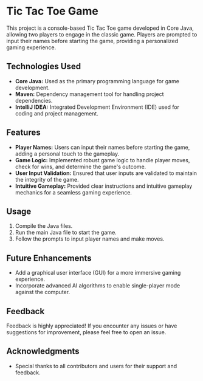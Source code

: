 # Tic Tac Toe Game

This project is a console-based Tic Tac Toe game developed in Core Java, allowing two players to engage in the classic game. Players are prompted to input their names before starting the game, providing a personalized gaming experience.

## Technologies Used
- **Core Java:** Used as the primary programming language for game development.
- **Maven:** Dependency management tool for handling project dependencies.
- **IntelliJ IDEA:** Integrated Development Environment (IDE) used for coding and project management.

## Features
- **Player Names:** Users can input their names before starting the game, adding a personal touch to the gameplay.
- **Game Logic:** Implemented robust game logic to handle player moves, check for wins, and determine the game's outcome.
- **User Input Validation:** Ensured that user inputs are validated to maintain the integrity of the game.
- **Intuitive Gameplay:** Provided clear instructions and intuitive gameplay mechanics for a seamless gaming experience.

## Usage
1. Compile the Java files.
2. Run the main Java file to start the game.
3. Follow the prompts to input player names and make moves.

## Future Enhancements
- Add a graphical user interface (GUI) for a more immersive gaming experience.
- Incorporate advanced AI algorithms to enable single-player mode against the computer.

## Feedback
Feedback is highly appreciated! If you encounter any issues or have suggestions for improvement, please feel free to open an issue.

## Acknowledgments
- Special thanks to all contributors and users for their support and feedback.

